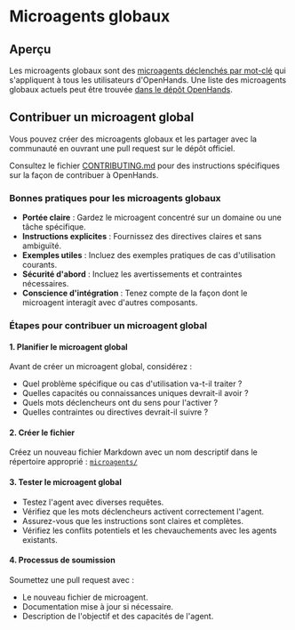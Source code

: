 # Microagents globaux

## Aperçu

Les microagents globaux sont des [microagents déclenchés par mot-clé](./microagents-keyword) qui s'appliquent à tous les utilisateurs d'OpenHands. Une liste des microagents globaux actuels peut être trouvée [dans le dépôt OpenHands](https://github.com/All-Hands-AI/OpenHands/tree/main/microagents).

## Contribuer un microagent global

Vous pouvez créer des microagents globaux et les partager avec la communauté en ouvrant une pull request sur le dépôt officiel.

Consultez le fichier [CONTRIBUTING.md](https://github.com/All-Hands-AI/OpenHands/blob/main/CONTRIBUTING.md) pour des instructions spécifiques sur la façon de contribuer à OpenHands.

### Bonnes pratiques pour les microagents globaux

- **Portée claire** : Gardez le microagent concentré sur un domaine ou une tâche spécifique.
- **Instructions explicites** : Fournissez des directives claires et sans ambiguïté.
- **Exemples utiles** : Incluez des exemples pratiques de cas d'utilisation courants.
- **Sécurité d'abord** : Incluez les avertissements et contraintes nécessaires.
- **Conscience d'intégration** : Tenez compte de la façon dont le microagent interagit avec d'autres composants.

### Étapes pour contribuer un microagent global

#### 1. Planifier le microagent global

Avant de créer un microagent global, considérez :

- Quel problème spécifique ou cas d'utilisation va-t-il traiter ?
- Quelles capacités ou connaissances uniques devrait-il avoir ?
- Quels mots déclencheurs ont du sens pour l'activer ?
- Quelles contraintes ou directives devrait-il suivre ?

#### 2. Créer le fichier

Créez un nouveau fichier Markdown avec un nom descriptif dans le répertoire approprié :
[`microagents/`](https://github.com/All-Hands-AI/OpenHands/tree/main/microagents)

#### 3. Tester le microagent global

- Testez l'agent avec diverses requêtes.
- Vérifiez que les mots déclencheurs activent correctement l'agent.
- Assurez-vous que les instructions sont claires et complètes.
- Vérifiez les conflits potentiels et les chevauchements avec les agents existants.

#### 4. Processus de soumission

Soumettez une pull request avec :

- Le nouveau fichier de microagent.
- Documentation mise à jour si nécessaire.
- Description de l'objectif et des capacités de l'agent.
